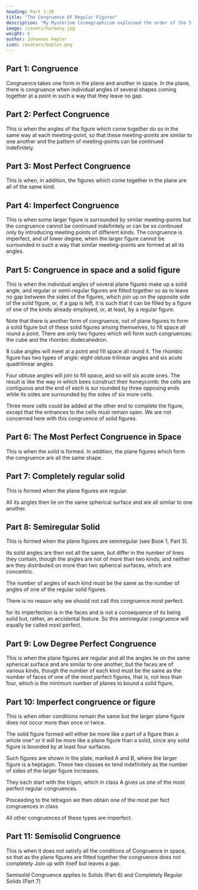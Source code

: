 ```yaml
---
heading: Part 1-10
title: "The Congruence Of Regular Figures"
description: "My Mysterium Cosmographicum explained the order of the 5 solids in the world"
image: /covers/harmony.jpg
weight: 6
author: Johannes Kepler
icon: /avatars/kepler.png
---
```




## Part 1: Congruence

Congruence takes one form in the plane and another in space. In the plane, there is congruence when individual angles of several shapes coming together at a point in such a way that they leave no gap.


## Part 2: Perfect Congruence

This is when the angles of the figure which come together do so in the same way at each meeting-point, so that these meeting-points are similar to one another and the pattern of meeting-points can be continued indefinitely.


## Part 3: Most Perfect Congruence 

This is when, in addition, the figures which come together in the plane are all of the same kind.


## Part 4: Imperfect Congruence

This is when some larger figure is surrounded by similar meeting-points but the congruence cannot be continued indefinitely or can be so continued only by introducing meeting points of different kinds. The congruence is imperfect, and of lower degree, when the larger figure cannot be surrounded in such a way that similar meeting-points are formed at all its angles.


## Part 5: Congruence in space and a solid figure

This is when the individual angles of several plane figures make up a solid angle, and regular or semi-regular figures are fitted together so as to leave no gap between the sides of the figures, which join up on the opposite side of the solid figure, or, if a gap is left, it is such that it can be filled by a figure of one of the kinds already employed, or, at least, by a regular figure.

Note that there is another form of congruence, not of plane figures to form a solid figure but of these solid figures among themselves, to fill space all round a point. There are only two figures which will form such congruences: the cube
and the rhombic dodecahedron. 

8 cube angles will meet at a point and fill space all round it. The rhombic figure has two types of angle: eight obtuse
trilinear angles and six acute quadrilinear angles. 

Four obtuse angles will join to fill space, and so will six acute ones. The result is like the way in which bees
construct their honeycomb: the cells are contiguous and the end of each is sur­
rounded by three opposing ends while its sides are surrounded by the sides of
six more cells. 

Three more cells could be added at the other end to complete the figure, except that the entrances to the cells must remain open. We are not concerned here with this congruence of solid figures.


## Part 6: The Most Perfect Congruence in Space

This is when the solid is formed. In addition, the plane figures which form the congruence are all the same shape.


## Part 7: Completely regular solid

This is formed when the plane figures are regular. 

All its angles then lie on the same spherical surface and are all similar to one another.


## Part 8: Semiregular Solid

This is formed when the plane figures are semiregular (see Book 1, Part 3).

Its solid angles are then not all the same, but differ in the number of lines they contain, though the angles are not of more than two kinds, and neither are they distributed on more than two spherical surfaces, which are concentric. 

The number of angles of each kind must be the same as the number of angles of one of the regular solid figures. 

There is no reason why we should not call this congruence most perfect.

for its imperfection is in the faces and is not a consequence of its being solid but, rather, an accidental feature. So this semiregular congruence will equally be called most perfect.


## Part 9: Low Degree Perfect Congruence 

This is when the plane figures are regular and all the angles lie on the same spherical surface and are similar to one another, but the faces are of various kinds, though the number of each kind must be the same as the number of faces
of one of the most perfect figures, that is, not less than four, which is the minimum number of planes to bound a solid figure.


## Part 10: Imperfect congruence or figure


This is when other conditions remain the same but the larger plane figure does not occur more than
once or twice. 

The solid figure formed will either be more like a part of a figure than a whole one^ or it will be more like a plane figure than a solid, since any solid figure is bounded by at least four surfaces.

Such figures are shown in the plate, marked A and B, where the larger figure is a heptagon. These two classes ex­
tend indefinitely as the number of sides of the larger figure increases. 

They each start with the trigon, which in class A gives us one of the most perfect regular congruences.

Proceeding to the tetragon we then obtain one of the most per­
fect congruences in class

All other congruences of these types are imperfect.


## Part 11: Semisolid Congruence

This is when it does not satisfy all the conditions of Congruence in space, so that as the plane figures are fitted together the congruence does not completely Join up with itself but leaves a gap. 

Semisolid Congruence applies to Solids (Part 6) and Completely Regular Solids (Part 7)

